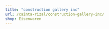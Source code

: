 ```yaml
---
title: "construction gallery inc"
url: /cainta-rizal/construction-gallery-inc/
shop: Eisenwaren
---
```

